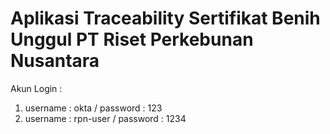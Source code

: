 # Aplikasi Traceability Sertifikat Benih Unggul PT Riset Perkebunan Nusantara
Akun Login :
  1. username : okta / password : 123
  2. username : rpn-user / password : 1234

